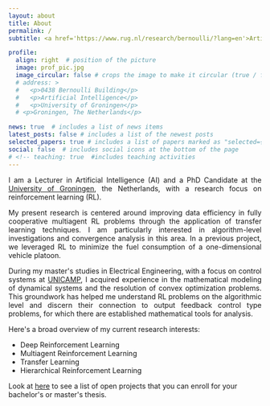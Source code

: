 ```yaml
---
layout: about
title: About
permalink: /
subtitle: <a href='https://www.rug.nl/research/bernoulli/?lang=en'>Artificial Intelligence Departament</a>, University of Groningen, The Netherlands. # <!-- Contacts. Moto. Etc.-->

profile:
  align: right  # position of the picture
  image: prof_pic.jpg
  image_circular: false # crops the image to make it circular (true / false)
  # address: >
  #   <p>0438 Bernoulli Building</p>
  #   <p>Artificial Intelligence</p>
  #   <p>University of Groningen</p>
  # <p>Groningen, The Netherlands</p>

news: true  # includes a list of news items
latest_posts: false # includes a list of the newest posts
selected_papers: true # includes a list of papers marked as "selected={true}"
social: false  # includes social icons at the bottom of the page
# <!-- teaching: true  #includes teaching activities
---
```

<div style="text-align: justify;">
<p>I am a Lecturer in Artificial Intelligence (AI) and a PhD Candidate at the <a href="https://www.rug.nl">University of Groningen</a>, the Netherlands, with a research focus on reinforcement learning (RL). </p>
</div>

<div style="text-align: justify;">
<p>My present research is centered around improving data efficiency in fully cooperative multiagent RL problems through the application of transfer learning techniques. I am particularly interested in algorithm-level investigations and convergence analysis in this area. In a previous project, we leveraged RL to minimize the fuel consumption of a one-dimensional vehicle platoon.</p>
</div>
<div style="text-align: justify;">
<p>During my master's studies in Electrical Engineering, with a focus on control systems at <a href="https://www.unicamp.br/unicamp/english">UNICAMP</a>, I acquired experience in the mathematical modeling of dynamical systems and the resolution of convex optimization problems. This groundwork has helped me understand RL problems on the algorithmic level and discern their connection to output feedback control type problems, for which there are established mathematical tools for analysis.</p>
</div>

Here's a broad overview of my current research interests:
* Deep Reinforcement Learning
* Multiagent Reinforcement Learning
* Transfer Learning
* Hierarchical Reinforcement Learning

Look at <a href="projects">here</a> to see a list of open projects that you can enroll for your bachelor's or master's thesis.


<!--Currently, I am working on the development of courses for the AI curriculum, along with supervision of master's and bachelor's students enrolled in thesis projects within the AI department.-->
<!--
I am a Lecturer in Artificial Intelligence (AI) and a PhD Candidate at the [University of Groningen](https://www.rug.nl), the Netherlands, working on reinforcement learning (RL) research. 
Currently, I am researching transfer learning tequiniques to improve data efficiency in fully cooperative multiagent RL problems. Previously, I worked on a project where we applied RL to 
reduce the fuel consumption of a one-dimension vehicle platoon. I focused on the algorithm-level investigation and convergence analysis of reinforcement learning problems.
During my master's in electrical engineering with a focus on control systems at [UNICAMP](https://www.unicamp.br/unicamp/english), I gained experience in working with the mathematical description of dynamical systems and solving convex optimization problems. This
gave me the necessary fundation to understand RL problems on the algorithm level and sees that they share a connection to output feedback control type of problems, where mathematical tools to analyse it are already available. 


Previouly, from 2009 to 2017, I have also worked as a petroleum engineer at [Petrobras](https://petrobras.com.br/en/), Brazil's largest oil company. In this role, I was involved in multidisciplinary projects related to on-shore oil field management and reservoir simulations.
Lastly, I received my B.S. degree in Electronic Engineering from the [Technological Institute of Aeronautics](http://www.ita.br/) - ITA, Brazil, in 2008. 

The following are broadly my current research interests. 
* Deep Reinforcement Learning
* Multi-agent Reinforcement Learning
* Transfer Learning
* Hierarchical Reinforcement Learning

-->
<!--
As an engineer with a background in electronic engineering and a Master's degree in electrical engineering, my focus has been on applying reinforcement learning to solve problems in systems and control, 
leveraging the knowledge and skills I gained in areas such as hybrid systems, Markov jump linear systems, and optimization. 

During my PhD, I applied machine learning methods to increase the fuel efficiency of autonomous vehicles and developed a novel algorithm that optimizes data usage in a multi-agent setting.

I have also worked as a petroleum engineer at Petrobras, Brazil's largest oil company. In this role, I was involved in multidisciplinary projects and presented at national in-company conferences,

My PhD research has focused on the algorithm-level investigation and convergence analysis of reinforcement learning problems.

During my master's in electrical engineering with a focus on control systems, I gained experience in working with the mathematical description of dynamical systems and solving convex optimization problems. My PhD research has focused on the algorithm-level investigation and convergence analysis of machine learning problems.

Previously, I worked on a project where we applied RL techniques to reduce the fuel consumption of a one-dimension platoon. Currently, I am working on a project that uses transfer learning tools such as general policy evaluation, general policy improvement, and successor features to a fully cooperative multiagent RL scenario.


Previouly, from 2009 to 2017, I have also worked as a petroleum engineer at [Petrobras](https://petrobras.com.br/en/), Brazil's largest oil company. In this role, I was involved in multidisciplinary projects related to on-shore oil field management and reservoir simulations.
Lastly, I received my B.S. degree in Electronic Engineering from the [Technological Institute of Aeronautics](http://www.ita.br/) - ITA, Brazil, in 2008. 


From 2009 to 2017, he worked as a Petroleum Engineer at Petrobras, Brazil. In 2018, he received his M.S. degree in Electrical Engineering from the University of Campinas – UNICAMP, Brazil. He is currently pursuing his Ph.D. at the University of Groningen, the Netherlands, where he has also been a Lecturer in Artificial Intelligence since 2023. His research interest includes reinforcement learning, multi-agent systems, and control theory.
-->
<!--
The following are broadly my current research interests. See also my list of publications.

Multi-agent cooperation
Graph machine learning
Active learning with large language models
Logic/set theory
-->
<!-- 
Write your biography here. Tell the world about yourself. Link to your favorite [subreddit](http://reddit.com). You can put a picture in, too. The code is already in, just name your picture `prof_pic.jpg` and put it in the `img/` folder.

Put your address / P.O. box / other info right below your picture. You can also disable any of these elements by editing `profile` property of the YAML header of your `_pages/about.md`. Edit `_bibliography/papers.bib` and Jekyll will render your [publications page](/al-folio/publications/) automatically.

-->

<!-- For more information, you can check my [linkedin](https://www.linkedin.com/in/rafaelcunha2013/), [google scholar](https://scholar.google.com/citations?user=uujPw1YAAAAJ&hl=en&oi=ao), and [github](https://github.com/rafaelcunha2013) profile. -->

<!--
This theme is set up to use [Font Awesome icons](http://fortawesome.github.io/Font-Awesome/) and [Academicons](https://jpswalsh.github.io/academicons/), like the ones below. Add your Facebook, Twitter, LinkedIn, Google Scholar, or just disable all of them.

I am a Lecturer in Artificial Intelligence (AI) and a PhD Candidate at the [University of Groningen](https://www.rug.nl), the Netherlands, with a research focus on reinforcement learning (RL). 

Currently, I am researching transfer learning tequiniques to improve data efficiency in fully cooperative multiagent RL problems. My focus is on the algorithm-level investigation and convergence analysis. Previously, 
I worked on a project where we applied RL to reduce the fuel consumption of a one-dimension vehicle platoon. 
During my master's in electrical engineering with a focus on control systems at [UNICAMP](https://www.unicamp.br/unicamp/english), I gained experience in working with the mathematical description of dynamical systems and solving convex optimization problems. This
gave me the necessary fundation to understand RL problems on the algorithm level and sees that they share a connection to output feedback control type of problems, where mathematical tools to analyse it are already available. 

Here's a broad overview of my current research interests:
* Deep Reinforcement Learning
* Multiagent Reinforcement Learning
* Transfer Learning
* Hierarchical Reinforcement Learning
-->

